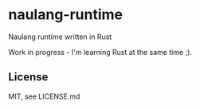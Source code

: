 # naulang-runtime

Naulang runtime written in Rust

Work in progress - I'm learning Rust at the same time ;).


## License

MIT, see LICENSE.md
